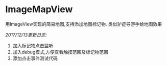# ImageMapView
用ImageView实现的简易地图,支持添加地图标记物. 类似驴迹导游手绘地图效果

*2017/12/13更新日志:*

1. 加入标记物点击监听
2. 加入debug模式,方便查看触摸范围及标记物范围
3. 添加点击事件测试代码
